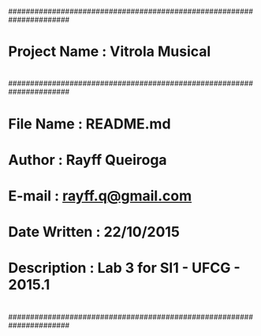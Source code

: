 ######################################################################
#
# Project Name    : Vitrola Musical
#
######################################################################
#
# File Name       : README.md
#
# Author          : Rayff Queiroga
# E-mail          : rayff.q@gmail.com
# Date Written    : 22/10/2015
#
# Description     : Lab 3 for SI1 - UFCG - 2015.1
#
######################################################################
